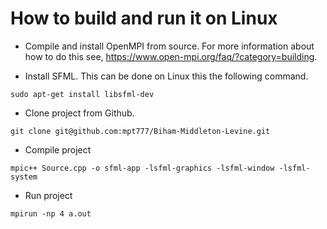 # How to build and run it on Linux

* Compile and install OpenMPI from source. For more information about how to do this see, https://www.open-mpi.org/faq/?category=building.

* Install SFML. This can be done on Linux this the following command.

`sudo apt-get install libsfml-dev`

* Clone project from Github.

`git clone git@github.com:mpt777/Biham-Middleton-Levine.git`

* Compile project

`mpic++ Source.cpp -o sfml-app -lsfml-graphics -lsfml-window -lsfml-system`

* Run project

`mpirun -np 4 a.out`
